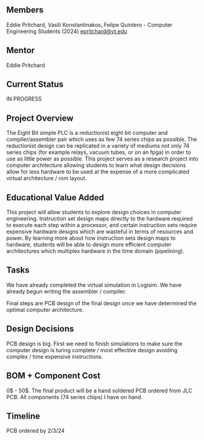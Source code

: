 ## Members
Eddie Pritchard, Vasili Konstantinakos, Felipe Quintero - Computer Engineering Students (2024)
epritchard@vt.edu

## Mentor
Eddie Pritchard

## Current Status
IN PROGRESS

## Project Overview

The Eight Bit simple PLC is a reductionist eight bit computer and compiler/assembler pair which uses as few 74 series chips as possible. The reductionist design can be replicated in a variety of mediums not only 74 series chips (for example relays, vacuum tubes, or on an fpga) in order to use as little power as possible. This project serves as a research project into computer architecture allowing students to learn what design decisions allow for less hardware to be used at the expense of a more complicated virtual architecture / rom layout. 

## Educational Value Added

This project will allow students to explore design choices in computer engineering. Instruction set design maps directly to the hardware required to execute each step within a processor, and certain instruction sets require expensive hardware designs which are wasteful in terms of resources and power. By learning more about how instruction sets design maps to hardware, students will be able to design more efficient computer architectures which multiplex hardware in the time domain (pipelining).

## Tasks

We have already completed the virtual simulation in Logisim.
We have already begun writing the assembler / compiler.

Final steps are PCB design of the final design once we have determined the optimal computer architecture. 

## Design Decisions

PCB design is big. First we need to finish simulations to make sure the computer design is turing complete / most effective design avoiding complex / time expensive instructions.


## BOM + Component Cost

0$ - 50$. The final product will be a hand soldered PCB ordered from JLC PCB. All components (74 series chips) I have on hand.

## Timeline

PCB ordered by 2/3/24

